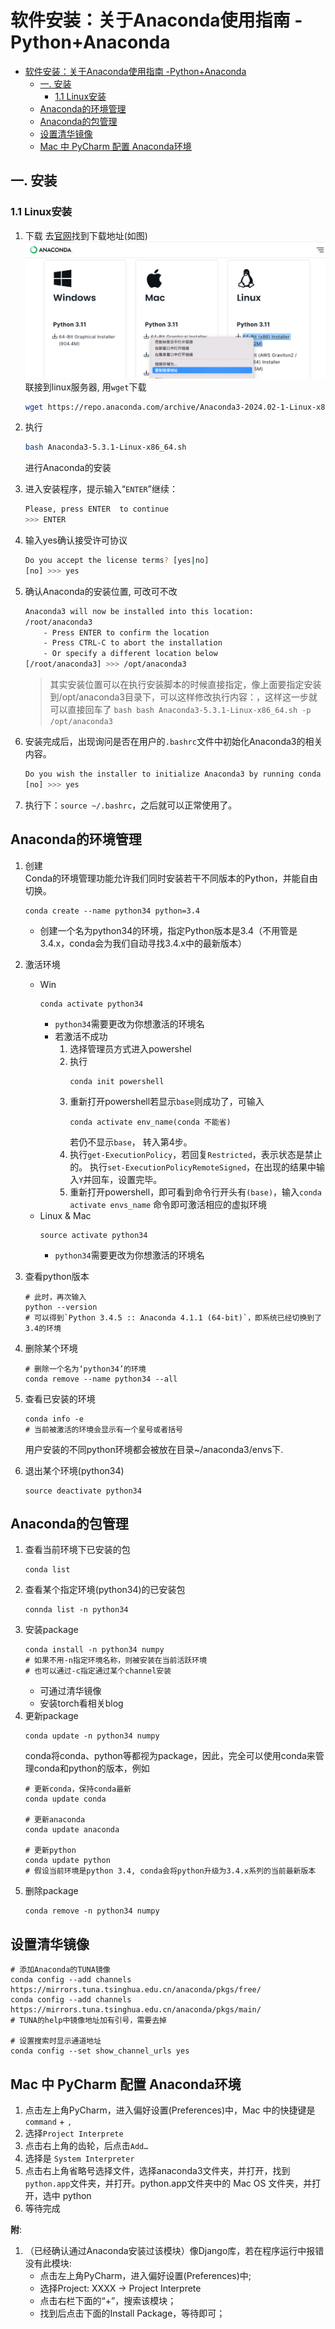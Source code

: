 # 软件安装：关于Anaconda使用指南 -Python+Anaconda

<!-- @import "[TOC]" {cmd="toc" depthFrom=1 depthTo=6 orderedList=false} -->

<!-- code_chunk_output -->

- [软件安装：关于Anaconda使用指南 -Python+Anaconda](#软件安装关于anaconda使用指南--pythonanaconda)
  - [一. 安装](#一-安装)
    - [1.1 Linux安装](#11-linux安装)
  - [Anaconda的环境管理](#anaconda的环境管理)
  - [Anaconda的包管理](#anaconda的包管理)
  - [设置清华镜像](#设置清华镜像)
  - [Mac 中 PyCharm 配置 Anaconda环境](#mac-中-pycharm-配置-anaconda环境)

<!-- /code_chunk_output -->


## 一. 安装
### 1.1 Linux安装
1. 下载
    去[官网](https://www.anaconda.com/download/success)找到下载地址(如图)
    ![](./img-Anaconda/anconda3下载.png)
    联接到linux服务器, 用`wget`下载
    ```sh
    wget https://repo.anaconda.com/archive/Anaconda3-2024.02-1-Linux-x86_64.sh
    ```
2. 执行
    ```sh
    bash Anaconda3-5.3.1-Linux-x86_64.sh
    ```
    进行Anaconda的安装
3. 进入安装程序，提示输入“`ENTER`”继续：
    ```sh
    Please, press ENTER  to continue
    >>> ENTER
    ```
4. 输入yes确认接受许可协议
    ```sh
    Do you accept the license terms? [yes|no]
    [no] >>> yes
    ```
5. 确认Anaconda的安装位置, 可改可不改
    ```sh
    Anaconda3 will now be installed into this location:
    /root/anaconda3
        - Press ENTER to confirm the location
        - Press CTRL-C to abort the installation
        - Or specify a different location below
    [/root/anaconda3] >>> /opt/anaconda3
    ```
    > 其实安装位置可以在执行安装脚本的时候直接指定，像上面要指定安装到/opt/anaconda3目录下，可以这样修改执行内容：，这样这一步就可以直接回车了
    `bash bash Anaconda3-5.3.1-Linux-x86_64.sh -p /opt/anaconda3`

6. 安装完成后，出现询问是否在用户的`.bashrc`文件中初始化Anaconda3的相关内容。
    ```sh
    Do you wish the installer to initialize Anaconda3 by running conda init? [yes|no]
    [no] >>> yes
    ```

7. 执行下：`source ~/.bashrc`，之后就可以正常使用了。


## Anaconda的环境管理
1. 创建  
    Conda的环境管理功能允许我们同时安装若干不同版本的Python，并能自由切换。  
    ```
    conda create --name python34 python=3.4
    ```
    + 创建一个名为python34的环境，指定Python版本是3.4（不用管是3.4.x，conda会为我们自动寻找3.4.x中的最新版本）  

2. 激活环境
    + Win
        ```
        conda activate python34 
        ```
        + `python34`需要更改为你想激活的环境名
        + 若激活不成功
            1. 选择管理员方式进入powershel
            2. 执行 
                ```
                conda init powershell
                ```
            3. 重新打开powershell若显示`base`则成功了，可输入
                ```
                conda activate env_name(conda 不能省)
                ```
                若仍不显示`base`， 转入第4步。
            4. 执行`get-ExecutionPolicy`，若回复`Restricted`，表示状态是禁止的。
                执行`set-ExecutionPolicyRemoteSigned`，在出现的结果中输入`Y`并回车，设置完毕。
            5. 重新打开powershell，即可看到命令行开头有`(base)`，输入`conda activate envs_name` 命令即可激活相应的虚拟环境
    + Linux & Mac
        ```
        source activate python34 
        ```
        + `python34`需要更改为你想激活的环境名

3. 查看python版本
    ```
    # 此时，再次输入
    python --version
    # 可以得到`Python 3.4.5 :: Anaconda 4.1.1 (64-bit)`，即系统已经切换到了3.4的环境
    ```
4. 删除某个环境
    ```
    # 删除一个名为‘python34’的环境
    conda remove --name python34 --all
    ```
5. 查看已安装的环境
    ```
    conda info -e
    # 当前被激活的环境会显示有一个星号或者括号
    ```
    用户安装的不同python环境都会被放在目录~/anaconda3/envs下.
6. 退出某个环境(python34)
    ```
    source deactivate python34
    ```


## Anaconda的包管理
1. 查看当前环境下已安装的包
    ```
    conda list
    ```
2. 查看某个指定环境(python34)的已安装包
    ```
    connda list -n python34
    ```
3. 安装package
    ```
    conda install -n python34 numpy
    # 如果不用-n指定环境名称，则被安装在当前活跃环境
    # 也可以通过-c指定通过某个channel安装
    ```
    + 可通过清华镜像
    + 安装torch看相关blog
4. 更新package
    ```
    conda update -n python34 numpy
    ```
    conda将conda、python等都视为package，因此，完全可以使用conda来管理conda和python的版本，例如
    ```
    # 更新conda，保持conda最新
    conda update conda

    # 更新anaconda
    conda update anaconda

    # 更新python
    conda update python
    # 假设当前环境是python 3.4, conda会将python升级为3.4.x系列的当前最新版本
    ```
5. 删除package
    ```
    conda remove -n python34 numpy
    ```

## 设置清华镜像
```
# 添加Anaconda的TUNA镜像
conda config --add channels https://mirrors.tuna.tsinghua.edu.cn/anaconda/pkgs/free/
conda config --add channels https://mirrors.tuna.tsinghua.edu.cn/anaconda/pkgs/main/
# TUNA的help中镜像地址加有引号，需要去掉

# 设置搜索时显示通道地址
conda config --set show_channel_urls yes
```

## Mac 中 PyCharm 配置 Anaconda环境
1. 点击左上角PyCharm，进入偏好设置(Preferences)中，Mac 中的快捷键是`command` + `,`
2. 选择`Project Interprete`
3. 点击右上角的齿轮，后点击`Add…`
4. 选择是 `System Interpreter`
5. 点击右上角省略号选择文件，选择anaconda3文件夹，并打开，找到 `python.app`文件夹，并打开。python.app文件夹中的 Mac OS 文件夹，并打开，选中 python
5. 等待完成

**附**: 
1. （已经确认通过Anaconda安装过该模块）像Django库，若在程序运行中报错没有此模块:
    + 点击左上角PyCharm，进入偏好设置(Preferences)中;
    + 选择Project: XXXX -> Project Interprete
    + 点击右栏下面的“+”，搜索该模块；
    + 找到后点击下面的Install Package，等待即可；

